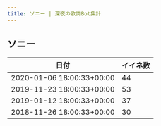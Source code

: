 ```yaml
---
title: ソニー | 深夜の歌詞Bot集計
---
```

## ソニー

|日付|イイネ数|
|-|-|
|2020-01-06 18:00:33+00:00|44|
|2019-11-23 18:00:33+00:00|53|
|2019-01-12 18:00:33+00:00|37|
|2018-11-26 18:00:33+00:00|30|
